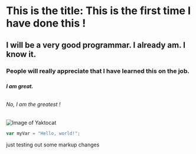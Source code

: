 # <h1> This is the title: This is the first time I have done this !
## <h2> I will be a very good programmar. I already am. I know it.
### <h3> People will really appreciate that I have learned this on the job.
##### <h5> I am great.
###### <h6> No, I am the greatest !


![Image of Yaktocat](https://octodex.github.com/images/yaktocat.png)



``` javascript
var myVar = "Hello, world!";
```

just testing out some markup changes
